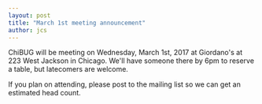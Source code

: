 ```yaml
---
layout: post
title: "March 1st meeting announcement"
author: jcs
---
```


ChiBUG will be meeting on Wednesday, March 1st, 2017 at Giordano's at 223 West
Jackson in Chicago.
We'll have someone there by 6pm to reserve a table, but latecomers are welcome.

If you plan on attending, please post to the mailing list so we can get an
estimated head count.
